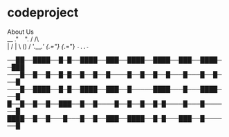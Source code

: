# codeproject
About Us   
      __
   ."`  `".
  /   /\   \
 |    \/    |
  \   ()   /
   '.____.'
    {_.="}
    {_.="}
    `-..-`

──██──████──█─█──████──███──████──████──███──████──███
───█──█──█──█─█──█──█──█────█──█──█──█───█───█──█───█
───█──████──█─█──████──███──█─────████───█───████───█
█──█──█──█──███──█──█────█──█──█──█─█────█───█──────█
████──█──█───█───█──█──███──████──█─█───███──█──────█    



